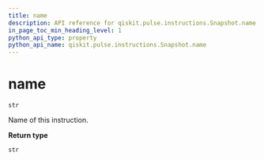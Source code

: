 ```yaml
---
title: name
description: API reference for qiskit.pulse.instructions.Snapshot.name
in_page_toc_min_heading_level: 1
python_api_type: property
python_api_name: qiskit.pulse.instructions.Snapshot.name
---
```


# name

<span id="qiskit.pulse.instructions.Snapshot.name" />

`str`

Name of this instruction.

**Return type**

`str`

